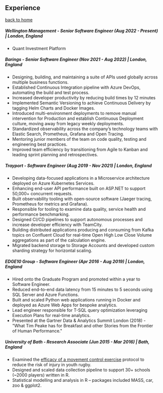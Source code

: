 
## Experience

[back to home](./index.md)

##### Wellington Management - Senior Software Engineer (Aug 2022 - Present) | London, England

- Quant Investment Platform


##### Barings - Senior Software Engineer (Nov 2021 - Aug 2022) | London, England

- Designing, building, and maintaining a suite of APIs used globally across multiple business 
functions.
- Established Continuous Integration pipeline with Azure DevOps, automating the build and test 
process.
- Increased developer productivity by reducing build times by 12 minutes
- Implemented Semantic Versioning to achieve Continuous Delivery by tagging Helm Charts and 
Docker Images.
- Introduced multi-environment deployments to remove manual intervention for Production and 
establish Continuous Deployment culture, moving away from legacy weekly deployments.
- Standardized observability across the company’s technology teams with Elastic Search, Prometheus, 
Grafana and Open Tracing.
- Mentoring junior members of the team on code quality, testing and engineering best practices.
- Improved team efficiency by transitioning from Agile to Kanban and leading sprint planning and 
retrospectives.


##### Trayport - Software Engineer (Aug 2019 - Nov 2021) | London, England

- Developing data-focused applications in a Microservice architecture deployed on Azure Kubernetes 
Services.
- Enhancing end-user API performance built on ASP.NET to support 50,000+ concurrent requests.
- Built observability tooling with open-source software (Jaeger tracing, Prometheus for metrics and 
Grafana).
- Responsible for tooling to examine data quality, service health and performance benchmarking.
- Designed CI/CD pipelines to support autonomous processes and increase developer efficiency with 
TeamCity.
- Building distributed applications producing and consuming from Kafka topics on Confluent Cloud for 
real-time Open High Low Close Volume aggregations as part of the calculation engine.
- Migrated backend storage to Storage Accounts and developed custom sharding strategy for horizontal 
scaling.


##### EDGE10 Group - Software Engineer (Apr 2016 - Aug 2019) | London, England

- Hired onto the Graduate Program and promoted within a year to Software Engineer.
- Reduced end-to-end data latency from 15 minutes to 5 seconds using SQL Server and Azure Functions.
- Built and scaled Python web applications running in Docker and deployed as Azure Web Apps for 
bespoke analytics.
- Lead engineer responsible for T-SQL query optimization leveraging Execution Plans for real-time 
analytics.
- Presented at the Gartner Data & Analytics Summit London (2018) - "What Tim Peake has for Breakfast 
and other Stories from the Frontier of Human Performance."


##### University of Bath - Research Associate (Jun 2015 - Mar 2016) | Bath, England

- Examined the [efficacy of a movement control exercise](https://bmjopensem.bmj.com/content/2/1/e000043) 
protocol to reduce the risk of injury in youth rugby.
- Designed and scaled data collection pipeline to support 30+ schools (~2000 players) written in R.
- Statistical modelling and analysis in R – packages included MASS, car, zoo & ggplot2.
